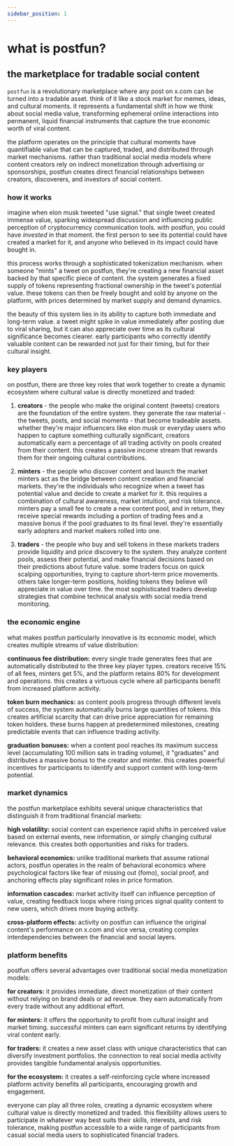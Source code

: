 ```yaml
---
sidebar_position: 1
---
```


# what is postfun?

## the marketplace for tradable social content

`postfun` is a revolutionary marketplace where any post on x.com can be turned into a tradable asset. think of it like a stock market for memes, ideas, and cultural moments. it represents a fundamental shift in how we think about social media value, transforming ephemeral online interactions into permanent, liquid financial instruments that capture the true economic worth of viral content.

the platform operates on the principle that cultural moments have quantifiable value that can be captured, traded, and distributed through market mechanisms. rather than traditional social media models where content creators rely on indirect monetization through advertising or sponsorships, postfun creates direct financial relationships between creators, discoverers, and investors of social content.

### how it works

imagine when elon musk tweeted "use signal." that single tweet created immense value, sparking widespread discussion and influencing public perception of cryptocurrency communication tools. with postfun, you could have *invested* in that moment. the first person to see its potential could have created a market for it, and anyone who believed in its impact could have bought in.

this process works through a sophisticated tokenization mechanism. when someone "mints" a tweet on postfun, they're creating a new financial asset backed by that specific piece of content. the system generates a fixed supply of tokens representing fractional ownership in the tweet's potential value. these tokens can then be freely bought and sold by anyone on the platform, with prices determined by market supply and demand dynamics.

the beauty of this system lies in its ability to capture both immediate and long-term value. a tweet might spike in value immediately after posting due to viral sharing, but it can also appreciate over time as its cultural significance becomes clearer. early participants who correctly identify valuable content can be rewarded not just for their timing, but for their cultural insight.

### key players

on postfun, there are three key roles that work together to create a dynamic ecosystem where cultural value is directly monetized and traded:

1. **creators** - the people who make the original content (tweets)
   creators are the foundation of the entire system. they generate the raw material - the tweets, posts, and social moments - that become tradeable assets. whether they're major influencers like elon musk or everyday users who happen to capture something culturally significant, creators automatically earn a percentage of all trading activity on pools created from their content. this creates a passive income stream that rewards them for their ongoing cultural contributions.

2. **minters** - the people who discover content and launch the market
   minters act as the bridge between content creation and financial markets. they're the individuals who recognize when a tweet has potential value and decide to create a market for it. this requires a combination of cultural awareness, market intuition, and risk tolerance. minters pay a small fee to create a new content pool, and in return, they receive special rewards including a portion of trading fees and a massive bonus if the pool graduates to its final level. they're essentially early adopters and market makers rolled into one.

3. **traders** - the people who buy and sell tokens in these markets
   traders provide liquidity and price discovery to the system. they analyze content pools, assess their potential, and make financial decisions based on their predictions about future value. some traders focus on quick scalping opportunities, trying to capture short-term price movements. others take longer-term positions, holding tokens they believe will appreciate in value over time. the most sophisticated traders develop strategies that combine technical analysis with social media trend monitoring.

### the economic engine

what makes postfun particularly innovative is its economic model, which creates multiple streams of value distribution:

**continuous fee distribution:** every single trade generates fees that are automatically distributed to the three key player types. creators receive 15% of all fees, minters get 5%, and the platform retains 80% for development and operations. this creates a virtuous cycle where all participants benefit from increased platform activity.

**token burn mechanics:** as content pools progress through different levels of success, the system automatically burns large quantities of tokens. this creates artificial scarcity that can drive price appreciation for remaining token holders. these burns happen at predetermined milestones, creating predictable events that can influence trading activity.

**graduation bonuses:** when a content pool reaches its maximum success level (accumulating 100 million sats in trading volume), it "graduates" and distributes a massive bonus to the creator and minter. this creates powerful incentives for participants to identify and support content with long-term potential.

### market dynamics

the postfun marketplace exhibits several unique characteristics that distinguish it from traditional financial markets:

**high volatility:** social content can experience rapid shifts in perceived value based on external events, new information, or simply changing cultural relevance. this creates both opportunities and risks for traders.

**behavioral economics:** unlike traditional markets that assume rational actors, postfun operates in the realm of behavioral economics where psychological factors like fear of missing out (fomo), social proof, and anchoring effects play significant roles in price formation.

**information cascades:** market activity itself can influence perception of value, creating feedback loops where rising prices signal quality content to new users, which drives more buying activity.

**cross-platform effects:** activity on postfun can influence the original content's performance on x.com and vice versa, creating complex interdependencies between the financial and social layers.

### platform benefits

postfun offers several advantages over traditional social media monetization models:

**for creators:** it provides immediate, direct monetization of their content without relying on brand deals or ad revenue. they earn automatically from every trade without any additional effort.

**for minters:** it offers the opportunity to profit from cultural insight and market timing. successful minters can earn significant returns by identifying viral content early.

**for traders:** it creates a new asset class with unique characteristics that can diversify investment portfolios. the connection to real social media activity provides tangible fundamental analysis opportunities.

**for the ecosystem:** it creates a self-reinforcing cycle where increased platform activity benefits all participants, encouraging growth and engagement.

everyone can play all three roles, creating a dynamic ecosystem where cultural value is directly monetized and traded. this flexibility allows users to participate in whatever way best suits their skills, interests, and risk tolerance, making postfun accessible to a wide range of participants from casual social media users to sophisticated financial traders.